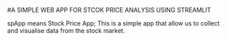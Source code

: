 #A SIMPLE WEB APP FOR STCOK PRICE ANALYSIS USING STREAMLIT

spApp means Stock Price App; This is a simple app that allow us to collect and visualise data from the stock market.